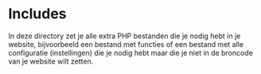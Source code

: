 # Includes

In deze directory zet je alle extra PHP bestanden die je nodig hebt in je website, 
bijvoorbeeld een bestand met functies of een bestand met alle configuratie (instellingen) die je nodig hebt maar die je niet in de broncode van je website wilt zetten.